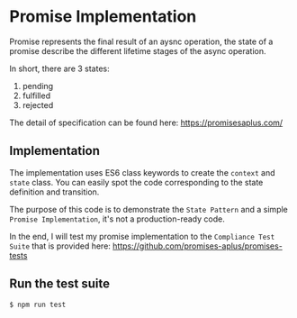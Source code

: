 # Promise Implementation

Promise represents the final result of an aysnc operation, the state of a promise describe the different lifetime stages of the async operation.

In short, there are 3 states:
  1. pending
  2. fulfilled
  3. rejected

The detail of specification can be found here: https://promisesaplus.com/

## Implementation 
The implementation uses ES6 class keywords to create the `context` and `state` class. You can easily spot the code corresponding to the state definition and transition.

The purpose of this code is to demonstrate the `State Pattern` and a simple `Promise Implementation`, it's not a production-ready code.

In the end, I will test my promise implementation to the `Compliance Test Suite` that is provided here: https://github.com/promises-aplus/promises-tests 

## Run the test suite

```bash
$ npm run test
```

